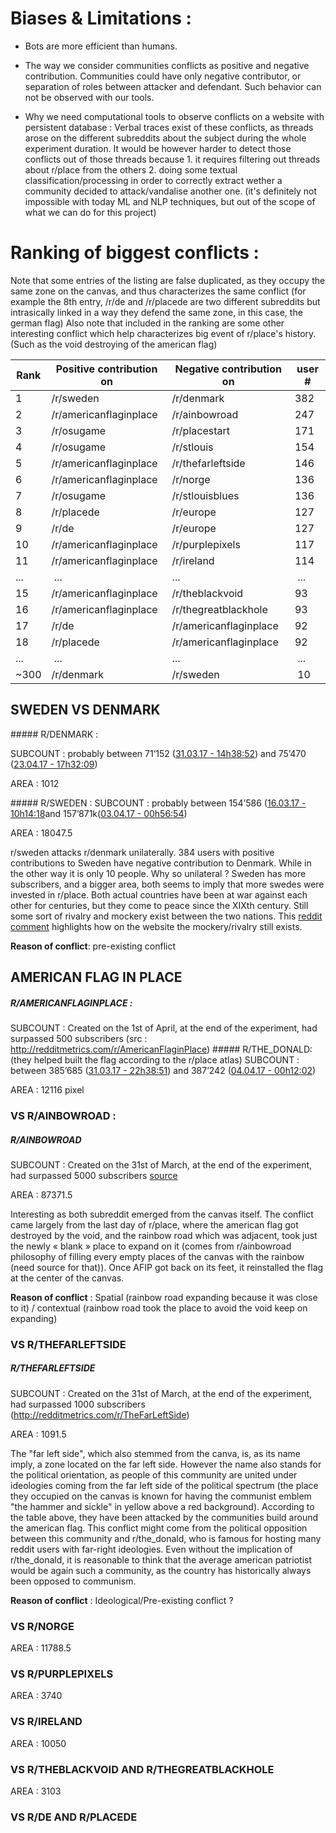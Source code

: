 # Biases  & Limitations :
* Bots are more efficient than humans.  	

* The way we consider communities conflicts as positive and negative contribution. Communities could have only negative contributor, or separation of roles between attacker and defendant. Such behavior can not be observed with our tools.

* Why we need computational tools to observe conflicts on a website with persistent database : Verbal traces exist of these conflicts, as threads arose on the different subreddits about the subject during the  whole experiment duration. It would be however harder to detect those conflicts out of those threads because 1. it requires filtering out threads about r/place from the others 2. doing some textual classification/processing in order to correctly extract wether a community decided to attack/vandalise another one. (it's definitely not impossible with today ML and NLP techniques, but out of the scope of what we can do for this project)

# Ranking of biggest conflicts : 

Note that some entries of the listing are false duplicated, as they occupy the same zone on the canvas, and thus characterizes the same conflict (for example the 8th entry, /r/de and /r/placede are two different subreddits but intrasically linked in a way they defend the same zone, in this case, the german flag)
Also note that included in the ranking are some other interesting conflict which help characterizes big event of r/place's history. (Such as the void destroying of the american flag)

| Rank | Positive contribution on | Negative contribution on | user # |
| ---- | ------------------------ | ------------------------ | ----------------------------------------- |
| 1 | /r/sweden | /r/denmark | 382| 
| 2 | /r/americanflaginplace | /r/ainbowroad | 247| 
| 3 | /r/osugame | /r/placestart | 171 | 
| 4 | /r/osugame | /r/stlouis | 154 | 
| 5 | /r/americanflaginplace | /r/thefarleftside | 146 | 
| 6 | /r/americanflaginplace | /r/norge | 136 | 
| 7 | /r/osugame | /r/stlouisblues | 136 | 
| 8 | /r/placede | /r/europe | 127 | 
| 9 | /r/de | /r/europe | 127 | 
| 10 | /r/americanflaginplace | /r/purplepixels | 117 | 
| 11 | /r/americanflaginplace | /r/ireland | 114 | 
| ... | ... | ... | ... |
| 15 | /r/americanflaginplace | /r/theblackvoid | 93 | 
| 16 | /r/americanflaginplace | /r/thegreatblackhole | 93 |
| 17 | /r/de | /r/americanflaginplace | 92 |
| 18 | /r/placede | /r/americanflaginplace | 92 |  
| ... | ... | ... | ... |
| ~300 | /r/denmark | /r/sweden | 10 | 


## SWEDEN VS DENMARK
##### R/DENMARK :

SUBCOUNT : probably between 71’152 ([31.03.17 - 14h38:52](https://web.archive.org/web/20170310143852/https://www.reddit.com/r/Denmark/)) and 75’470 ([23.04.17 - 17h32:09](https://web.archive.org/web/20170423173209/https://www.reddit.com/r/Denmark/))

AREA : 1012

##### R/SWEDEN :
SUBCOUNT :  probably between 154’586 ([16.03.17 - 10h14:18](https://web.archive.org/web/20170316101418/https://www.reddit.com/r/sweden/)and 157’871k([03.04.17 - 00h56:54](https://web.archive.org/web/20170403005654/https://www.reddit.com/r/sweden/))

AREA : 18047.5

r/sweden attacks r/denmark unilaterally. 384 users with positive contributions to Sweden have negative contribution to Denmark. While in the other way it is only 10 people. Why so unilateral ? Sweden has more subscribers, and a bigger area, both seems to imply that more swedes were invested in r/place. Both actual countries have been at war against each other for centuries, but they come to peace since the XIXth century. Still some sort of rivalry and mockery exist between the two nations. This [reddit comment](https://www.reddit.com/r/sweden/comments/22aksj/why_do_swedes_and_danes_seem_to_hate_each_other/cgkxdch/) highlights how on the website the mockery/rivalry still exists.

__Reason of conflict__: pre-existing conflict




## AMERICAN FLAG IN PLACE

##### R/AMERICANFLAGINPLACE :
SUBCOUNT : Created on the 1st of April, at the end of the experiment, had surpassed 500 subscribers (src : http://redditmetrics.com/r/AmericanFlaginPlace)
##### R/THE_DONALD: (they helped built the flag according to the r/place atlas)
SUBCOUNT : between 385’685 ([31.03.17 - 22h38:51](https://web.archive.org/web/20170331223851/https://www.reddit.com/r/The_Donald/)) and 387’242 ([04.04.17 - 00h12:02](https://web.archive.org/web/20170404001202/https://www.reddit.com/r/The_Donald/))

AREA : 12116 pixel


### VS R/AINBOWROAD :

##### R/AINBOWROAD
SUBCOUNT : Created on the 31st of March, at the end of the experiment, had surpassed 5000 subscribers [source](http://redditmetrics.com/r/ainbowroad)

AREA : 87371.5

Interesting as both subreddit emerged from the canvas itself. The conflict came largely from the last day of r/place, where the american flag got destroyed by the void, and the rainbow road which was adjacent, took just the newly « blank » place to expand on it (comes from r/ainbowroad philosophy of filling every empty places of the canvas with the rainbow (need source for that)). Once AFIP got back on its feet, it reinstalled the flag at the center of the canvas.

__Reason of conflict__ : Spatial (rainbow road expanding because it was close to it) / contextual (rainbow road took the place to avoid the void keep on expanding)

### VS R/THEFARLEFTSIDE

##### R/THEFARLEFTSIDE
SUBCOUNT : Created on the 31st of March, at the end of the experiment, had surpassed 1000 subscribers (http://redditmetrics.com/r/TheFarLeftSide)

AREA : 1091.5

The "far left side", which also stemmed from the canva, is, as its name imply, a zone located on the far left side. However the name also stands for the political orientation, as people of this community are united under ideologies coming from the far left side of the political spectrum (the place they occupied on the canvas is known for having the communist emblem "the hammer and sickle" in yellow above a red background).
According to the table above, they have been attacked by the communities build around the american flag. This conflict might come from the political opposition between this community and r/the_donald, who is famous for hosting many reddit users with far-right ideologies. Even without the implication of r/the_donald, it is reasonable to think that the average american patriotist would be again such a community, as the country has historically always been opposed to communism.

__Reason of conflict__ : Ideological/Pre-existing conflict ? 

### VS R/NORGE
AREA : 11788.5

### VS R/PURPLEPIXELS
AREA : 3740

### VS R/IRELAND
AREA : 10050

### VS R/THEBLACKVOID AND R/THEGREATBLACKHOLE
AREA : 3103

### VS R/DE AND R/PLACEDE
